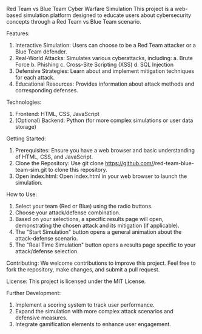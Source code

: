 Red Team vs Blue Team Cyber Warfare Simulation
This project is a web-based simulation platform designed to educate users about cybersecurity concepts through a Red Team vs Blue Team scenario.

Features:
1.	Interactive Simulation: Users can choose to be a Red Team attacker or a Blue Team defender.
2.	Real-World Attacks: Simulates various cyberattacks, including: 
    a.	Brute Force
    b.	Phishing
    c.	Cross-Site Scripting (XSS)
    d.	SQL Injection
3.	Defensive Strategies: Learn about and implement mitigation techniques for each attack.
4.	Educational Resources: Provides information about attack methods and corresponding defenses.

Technologies:
1.	Frontend: HTML, CSS, JavaScript
2.	(Optional) Backend: Python (for more complex simulations or user data storage)

Getting Started:
1.	Prerequisites: Ensure you have a web browser and basic understanding of HTML, CSS, and JavaScript.
2.	Clone the Repository: Use git clone https://github.com/<your-username>/red-team-blue-team-sim.git to clone this repository.
3.	Open index.html: Open index.html in your web browser to launch the simulation.

How to Use:
1.	Select your team (Red or Blue) using the radio buttons.
2.	Choose your attack/defense combination.
3.	Based on your selections, a specific results page will open, demonstrating the chosen attack and its mitigation (if applicable).
4.	The "Start Simulation" button opens a general animation about the attack-defense scenario.
5.	The "Real Time Simulation" button opens a results page specific to your attack/defense selection.

Contributing:
We welcome contributions to improve this project. Feel free to fork the repository, make changes, and submit a pull request.

License:
This project is licensed under the MIT License.   

Further Development:
1.	Implement a scoring system to track user performance.
2.	Expand the simulation with more complex attack scenarios and defensive measures.
3.	Integrate gamification elements to enhance user engagement.